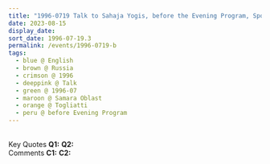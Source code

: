 ```yaml
---
title: "1996-0719 Talk to Sahaja Yogis, before the Evening Program, Sport Hall, School, Togliatti, Samara Oblast, Russia"
date: 2023-08-15
display_date: 
sort_date: 1996-07-19.3
permalink: /events/1996-0719-b
tags:
  - blue @ English
  - brown @ Russia
  - crimson @ 1996
  - deeppink @ Talk
  - green @ 1996-07
  - maroon @ Samara Oblast
  - orange @ Togliatti
  - peru @ before Evening Program
---
```


<br>

<wave-list>
  <list-title color="DarkSeaGreen" width="55">Key Quotes</list-title>
  <list-item color="BlanchedAlmond" width="280"><b>Q1:</b> <i></i></list-item>
  <list-item color="Lavender" width="280"><b>Q2:</b> <i></i></list-item>
</wave-list>

<br>

<wave-list>
  <list-title color="DarkSeaGreen" width="55">Comments</list-title>
  <list-item color="BlanchedAlmond" width="280"><b>C1:</b> <i></i></list-item>
  <list-item color="Lavender" width="280"><b>C2:</b> <i></i></list-item>
</wave-list>